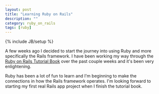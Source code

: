 ```yaml
---
layout: post
title: "Learning Ruby on Rails"
description: ""
category: ruby_on_rails
tags: [ruby]
---
```

{% include JB/setup %}

A few weeks ago I decided to start the journey into using Ruby and more specifically the Rails framework. I have been working my way through the <a href="http://ruby.railstutorial.org/">Ruby on Rails Tutorial Book</a> over the past couple weeks and it's been very enlightening. 

Ruby has been a lot of fun to learn and I'm beginning to make the connections in how the Rails framework operates. I'm looking forward to starting my first real Rails app project when I finish the tutorial book. 